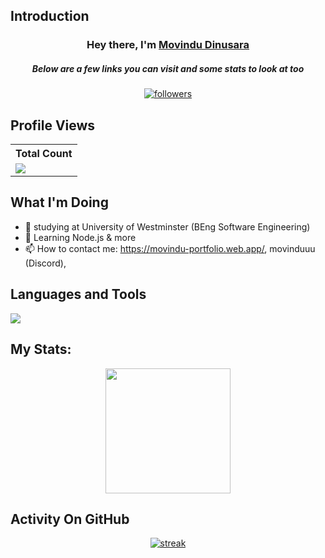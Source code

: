 ## Introduction
<h3 align="center">Hey there, I'm <a href="https://github.com/Thinkright20">Movindu Dinusara</a></h3>
<h5 align="center">Below are a few links you can visit and some stats to look at too</h5>

<p align="center">
  <a href="https://github.com/movindu09?tab=repositories">
  <a href="https://github.com/movindu09"><img alt="followers" title="Follow me on Github" src="https://img.shields.io/github/followers/thinkright20?color=236ad3&style=for-the-badge&logo=github&label=Follow"/></a>
 </p>
 
## Profile Views


  <table>
    <tr>
      <!-- <th>Profile Views</th> -->
      <th>Total Count</th>
    </tr>
    <tr>
      <td>
         <a href="https://github.com/movindu09"> <img src="https://komarev.com/ghpvc/?username=movindu09&style=for-the-badge&color=brightgreen"> </a>
      </td>
    </tr>
  </table>

## What I'm Doing

- 🔭 studying at  University of Westminster (BEng Software Engineering)
- 🌱 Learning Node.js & more
- 📫 How to contact me: https://movindu-portfolio.web.app/, movinduuu (Discord), 


## Languages and Tools

<p align="left"> <a href="https://github.com/movindu09"><img src="https://skillicons.dev/icons?i=vscode,github,css,html,js,ae,bootstrap,docker,figma,firebase,flask,gcp,git,gmail,java,mysql,ps,php,pr,py,sqlite,stackoverflow,wordpress,xd"> </a> </p>

## My Stats:
<p align="center">
<img height="200px" src="https://github-readme-stats.vercel.app/api?username=movindu09&hide_border=true&show_icons=true&count_private=true&theme=gruvbox&bg_color=151515">
</p>

## Activity On GitHub

<p align="center">
  <a href="https://github.com/movindu09">      
<img title="stats" alt="streak" src="https://github-readme-streak-stats.herokuapp.com/?user=movindu09&theme=dark&hide_border=true&stroke=f53b3b"/>
</a> 
</p>


